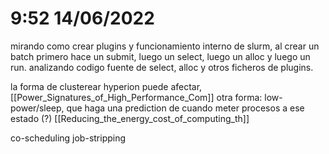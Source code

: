 # 9:52 14/06/2022
mirando como crear plugins y funcionamiento interno de slurm, al crear un batch primero hace un submit, luego un select, luego un alloc y luego un run.
analizando codigo fuente de select, alloc y otros ficheros de plugins.

la forma de clusterear hyperion puede afectar, [[Power_Signatures_of_High_Performance_Com]] 
otra forma: low-power/sleep, que haga una prediction de cuando meter procesos a ese estado (?) [[Reducing_the_energy_cost_of_computing_th]] 



co-scheduling
job-stripping
